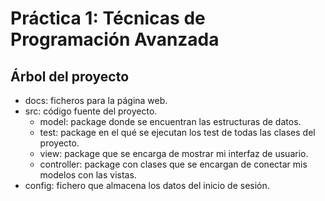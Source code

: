 # Práctica 1: Técnicas de Programación Avanzada

## Árbol del proyecto

- docs: ficheros para la página web.
- src: código fuente del proyecto.
  - model: package donde se encuentran las estructuras de datos.
  - test: package en el qué se ejecutan los test de todas las clases del proyecto.
  - view: package que se encarga de mostrar mi interfaz de usuario.
  - controller: package con clases que se encargan de conectar mis modelos con las vistas.
- config: fichero que almacena los datos del inicio de sesión.
